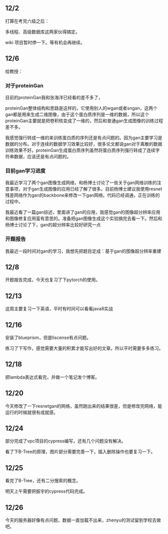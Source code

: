 ## 12/2

打算在考完六级之后：

多线程、高级数据库这两家伙得搞定。

wiki 项目暂时停一下。等有机会再继续。

## 12/6

给教授：

### 对于proteinGan

目前的proteinGan我和张海洋已经看的差不多了，

proteinGan整体结构和思路是这样的，它使用别人的wgan或者sngan，这两个gan都是用来生成二维图像，由于这个蛋白质序列是一维的数据，所以这个proteinGan主要就是把卷积核变成了一维的，然后和普通gan生成图像的训练过程差不多。

我感觉强行转成一维的来训练蛋白质的序列还是有点问题的。因为gan主要学习是数据的分布。对于连续的数据学习效果比较好，很多论文都说gan对于离散的数据训练效果不好。proteinGan生成蛋白质序列虽然将蛋白质序列强行转成了连续字符串数据，应该还是有点问题的。

### 目前gan学习进度

我最近学习了两个gan图像生成网络，和杨博士讨论了一些关于gan网络训练的注意事项，对于gan生成图像的应用已经了解了很多。目前杨博士建议我使用resnet残差网络作为gan的backbone来修改一下gan网络。代码已经调通，正在训练的过程中。

我最近看了一篇gan综述，里面讲了gan的应用，我感觉gan的图像超分辨率应用和图像修复应用蛮有意思的。准备把gan图像生成这个实验搞完去看一下。然后和杨博士讨论了下，gan的超分辨率比较好研究一点

### 开题报告

我最近一段时间对gan的学习，我想先把题目定成：基于gan的图像超分辨率重建

## 12/8

开题报告完成，今天也复习了下pytorch的使用。

## 12/13

这周主要复习一下英语，平时有时间可以看看java8实战

## 12/16

安装了blueprism，但是liscense有点问题。

练习了下写作，感觉需要大量的积累才能写出好的文章。所以平时需要多多练习。

## 12/18

把lambda表达式看完，并做一个笔记发个博客。

## 12/20

今天修改了一下resnetgan的网络，虽然跑出来的结果很差，但是修改完网络，能运行的时候就很有成就感。

## 12/24

部分完成了vpc项目的cypress编写，还有几个问题没有解决。

看了下B-Tree的原理，图片部分需要完善一下，插入删除操作也要复习一下。

## 12/25

看完了B-Tree，还有二分搜索的概念。

明天上午需要把振宇的cypress代码完成。

## 12/26

今天的服务器好像有点问题，数据一直加载不出来，zhenyu的测试留到学校去做吧。